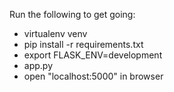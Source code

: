 Run the following to get going:
 * virtualenv venv
 * pip install -r requirements.txt
 * export FLASK_ENV=development
 * app.py
 * open "localhost:5000" in browser
